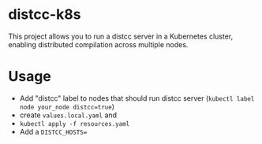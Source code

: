distcc-k8s
==

This project allows you to run a distcc server in a Kubernetes cluster, enabling distributed compilation across multiple nodes.

# Usage
- Add "distcc" label to nodes that should run distcc server (`kubectl label node your_node distcc=true`)
- create `values.local.yaml` and 
- `kubectl apply -f resources.yaml`
- Add a `DISTCC_HOSTS=`